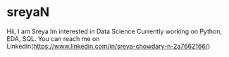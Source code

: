 # sreyaN
Hii, I am Sreya
Im interested in Data Science
Currently working on Python, EDA, SQL.
You can reach me on Linkedin(https://www.linkedin.com/in/sreya-chowdary-n-2a7662166/)
